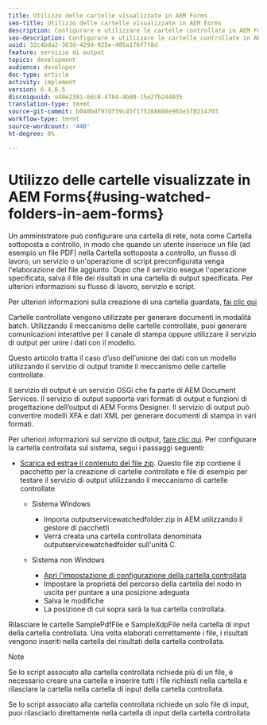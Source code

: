 ```yaml
---
title: Utilizzo delle cartelle visualizzate in AEM Forms
seo-title: Utilizzo delle cartelle visualizzate in AEM Forms
description: Configurare e utilizzare le cartelle controllate in AEM Forms
seo-description: Configurare e utilizzare le cartelle controllate in AEM Forms
uuid: 32c4bda2-363d-4294-925e-405a176f7f8d
feature: servizio di output
topics: development
audience: developer
doc-type: article
activity: implement
version: 6.4,6.5
discoiquuid: a40e2381-0dc8-4784-9b80-15e27b244035
translation-type: tm+mt
source-git-commit: b040bdf97df39c45f175288608e965e5f0214703
workflow-type: tm+mt
source-wordcount: '440'
ht-degree: 0%

---
```



# Utilizzo delle cartelle visualizzate in AEM Forms{#using-watched-folders-in-aem-forms}

Un amministratore può configurare una cartella di rete, nota come Cartella sottoposta a controllo, in modo che quando un utente inserisce un file (ad esempio un file PDF) nella Cartella sottoposta a controllo, un flusso di lavoro, un servizio o un&#39;operazione di script preconfigurata venga l&#39;elaborazione del file aggiunto. Dopo che il servizio esegue l&#39;operazione specificata, salva il file dei risultati in una cartella di output specificata. Per ulteriori informazioni su flusso di lavoro, servizio e script.

Per ulteriori informazioni sulla creazione di una cartella guardata, [fai clic qui](https://helpx.adobe.com/experience-manager/6-4/forms/using/Creating-Configure-watched-folder.html)

Cartelle controllate vengono utilizzate per generare documenti in modalità batch. Utilizzando il meccanismo delle cartelle controllate, puoi generare comunicazioni interattive per il canale di stampa oppure utilizzare il servizio di output per unire i dati con il modello.

Questo articolo tratta il caso d’uso dell’unione dei dati con un modello utilizzando il servizio di output tramite il meccanismo delle cartelle controllate.

Il servizio di output è un servizio OSGi che fa parte di AEM Document Services. Il servizio di output supporta vari formati di output e funzioni di progettazione dell’output di AEM Forms Designer. Il servizio di output può convertire modelli XFA e dati XML per generare documenti di stampa in vari formati.

Per ulteriori informazioni sul servizio di output, [fare clic qui](https://helpx.adobe.com/aem-forms/6/output-service.html).
Per configurare la cartella controllata sul sistema, segui i passaggi seguenti:
* [Scarica ed estrae il contenuto del file zip](assets/outputservicewatchedfolderkt.zip). Questo file zip contiene il pacchetto per la creazione di cartelle controllate e file di esempio per testare il servizio di output utilizzando il meccanismo di cartelle controllate
   * Sistema Windows

      * Importa outputservicewatchedfolder.zip in AEM utilizzando il gestore di pacchetti
      * Verrà creata una cartella controllata denominata outputservicewatchedfolder sull&#39;unità C.
   * Sistema non Windows
      * [Apri l&#39;impostazione di configurazione della cartella controllata](http://localhost:4502/crx/de/index.jsp#/etc/fd/watchfolder/config/outputservice)
      * Impostare la proprietà del percorso della cartella del nodo in uscita per puntare a una posizione adeguata
      * Salva le modifiche
      * La posizione di cui sopra sarà la tua cartella controllata.

Rilasciare le cartelle SamplePdfFile e SampleXdpFile nella cartella di input della cartella controllata. Una volta elaborati correttamente i file, i risultati vengono inseriti nella cartella dei risultati della cartella controllata.


>[!NOTE]
>
>Se lo script associato alla cartella controllata richiede più di un file, è necessario creare una cartella e inserire tutti i file richiesti nella cartella e rilasciare la cartella nella cartella di input della cartella controllata.
>
>Se lo script associato alla cartella controllata richiede un solo file di input, puoi rilasciarlo direttamente nella cartella di input della cartella controllata

